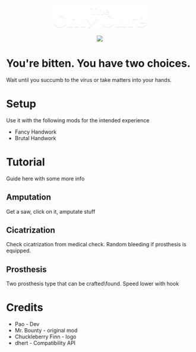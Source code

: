 <p align='center'>
  <img src="/dev_stuff/logos/title.png" width=50% height=50%>
</p>

<p align='center'>
<a href='https://steamcommunity.com/'>
  <img src='https://img.shields.io/badge/Steam-000000?style=for-the-badge&logo=steam&logoColor=white' />        
</a>
</p>


# You're bitten. You have two choices.
Wait until you succumb to the virus or take matters into your hands. 


# Setup
Use it with the following mods for the intended experience
- Fancy Handwork
- Brutal Handwork


# Tutorial
Guide here with some more info

## Amputation
Get a saw, click on it, amputate stuff

## Cicatrization
Check cicatrization from medical check.
Random bleeding if prosthesis is equipped. 

## Prosthesis
Two prosthesis type that can be crafted\found.
Speed lower with hook



# Credits
- Pao - Dev
- Mr. Bounty - original mod
- Chuckleberry Finn - logo
- dhert - Compatibility API